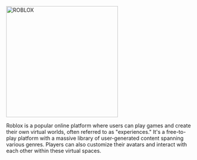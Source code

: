 <!DOCTYPE html>
<html>
    <head>
    </head>
  <body>
    <img src="../Downloads/441956341_467120135721265_5238019923992610767_n (1).jpeg" alt="ROBLOX" width="300" />
    <p>Roblox is a popular online platform where users can play games and create their own virtual worlds, often referred to as "experiences." 
       It's a free-to-play platform with a massive library of user-generated content spanning various genres.
       Players can also customize their avatars and interact with each other within these virtual spaces.</p>
  </body>
</html>
